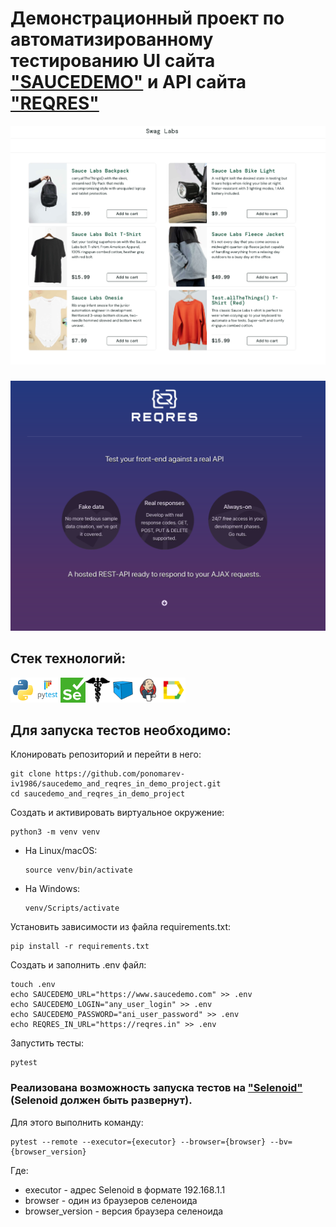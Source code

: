 # Демонстрационный проект по автоматизированному тестированию UI сайта <a target="_blank" href="https://www.saucedemo.com">"SAUCEDEMO"</a> и API сайта <a target="_blank" href="https://reqres.in">"REQRES"</a>

![This is an image](design/images/saucedemo.png)
###
![This is an image](design/images/reqres.png)

## Стек технологий:
<img src="design/icons/python.svg" height="40" width="40" /><img src="design/icons/pytest.svg" height="40" width="40" /><img src="design/icons/selenium.png" height="40" width="40" /><img src="design/icons/requests.png" height="40" width="40" /><img src="design/icons/selenoid.svg" height="40" width="40" /><img src="design/icons/jenkins.svg" height="40" width="40" /><img src="design/icons/allure.svg" height="40" width="40" />

## Для запуска тестов необходимо:
Клонировать репозиторий и перейти в него:
```
git clone https://github.com/ponomarev-iv1986/saucedemo_and_reqres_in_demo_project.git
cd saucedemo_and_reqres_in_demo_project
```
Создать и активировать виртуальное окружение:
```
python3 -m venv venv
```
- На Linux/macOS:
    ```
    source venv/bin/activate
    ```
- На Windows:
    ```
    venv/Scripts/activate
    ```
Установить зависимости из файла requirements.txt:
```
pip install -r requirements.txt
```
Создать и заполнить .env файл:
```
touch .env
echo SAUCEDEMO_URL="https://www.saucedemo.com" >> .env
echo SAUCEDEMO_LOGIN="any_user_login" >> .env
echo SAUCEDEMO_PASSWORD="ani_user_password" >> .env
echo REQRES_IN_URL="https://reqres.in" >> .env
```
Запустить тесты:
```
pytest
```
### Реализована возможность запуска тестов на <a target="_blank" href="https://aerokube.com/selenoid/latest/">"Selenoid"</a> (Selenoid должен быть развернут).
Для этого выполнить команду:
```
pytest --remote --executor={executor} --browser={browser} --bv={browser_version}
```
Где:
- executor - адрес Selenoid в формате 192.168.1.1
- browser - один из браузеров селеноида
- browser_version - версия браузера селеноида